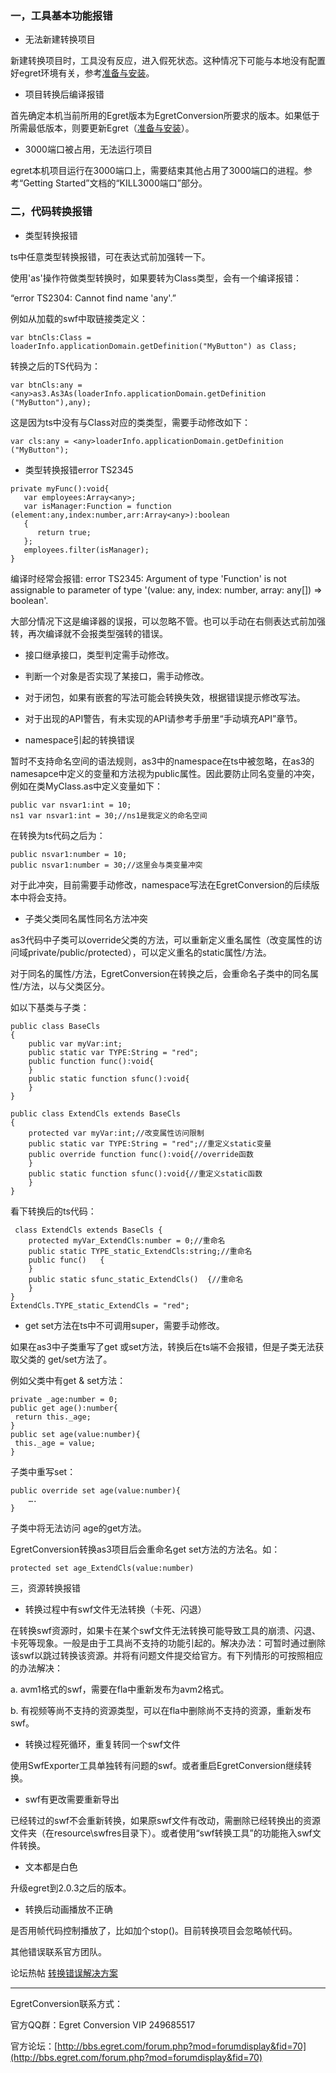 ### 一，工具基本功能报错

* 无法新建转换项目

新建转换项目时，工具没有反应，进入假死状态。这种情况下可能与本地没有配置好egret环境有关，参考[准备与安装](../../Conversion/installation/README.md)。

* 项目转换后编译报错

首先确定本机当前所用的Egret版本为EgretConversion所要求的版本。如果低于所需最低版本，则要更新Egret（[准备与安装](../../Conversion/installation/README.md)）。

* 3000端口被占用，无法运行项目

egret本机项目运行在3000端口上，需要结束其他占用了3000端口的进程。参考“Getting Started”文档的“KILL3000端口”部分。

### 二，代码转换报错

* 类型转换报错

ts中任意类型转换报错，可在表达式前加<any>强转一下。

使用'as'操作符做类型转换时，如果要转为Class类型，会有一个编译报错：

“error TS2304: Cannot find name 'any'.”

例如从加载的swf中取链接类定义：

```
var btnCls:Class = loaderInfo.applicationDomain.getDefinition("MyButton") as Class;
```

转换之后的TS代码为：

```
var btnCls:any = <any>as3.As3As(loaderInfo.applicationDomain.getDefinition ("MyButton"),any);
```

这是因为ts中没有与Class对应的类类型，需要手动修改如下：

```
var cls:any = <any>loaderInfo.applicationDomain.getDefinition ("MyButton");
```

* 类型转换报错error TS2345

```
private myFunc():void{
   var employees:Array<any>;
   var isManager:Function = function (element:any,index:number,arr:Array<any>):boolean
   {
      return true;
   }; 
   employees.filter(isManager);
}
```

编译时经常会报错:  error TS2345: Argument of type 'Function' is not assignable to parameter of type '(value: any, index: number, array: any[]) => boolean'.

大部分情况下这是编译器的误报，可以忽略不管。也可以手动在右侧表达式前加<any>强转，再次编译就不会报类型强转的错误。

* 接口继承接口，类型判定需手动修改。

* 判断一个对象是否实现了某接口，需手动修改。

* 对于闭包，如果有嵌套的写法可能会转换失效，根据错误提示修改写法。

* 对于出现的API警告，有未实现的API请参考手册里“手动填充API”章节。

* namespace引起的转换错误

暂时不支持命名空间的语法规则，as3中的namespace在ts中被忽略，在as3的namesapce中定义的变量和方法视为public属性。因此要防止同名变量的冲突，例如在类MyClass.as中定义变量如下：

```
public var nsvar1:int = 10;
ns1 var nsvar1:int = 30;//ns1是我定义的命名空间
```

在转换为ts代码之后为：

```
public nsvar1:number = 10;
public nsvar1:number = 30;//这里会与类变量冲突
```

对于此冲突，目前需要手动修改，namespace写法在EgretConversion的后续版本中将会支持。

* 子类父类同名属性同名方法冲突

as3代码中子类可以override父类的方法，可以重新定义重名属性（改变属性的访问域private/public/protected），可以定义重名的static属性/方法。

对于同名的属性/方法，EgretConversion在转换之后，会重命名子类中的同名属性/方法，以与父类区分。

如以下基类与子类：

```
public class BaseCls
{
	public var myVar:int;
	public static var TYPE:String = "red";
	public function func():void{
	}
	public static function sfunc():void{
	}
}
```

```
public class ExtendCls extends BaseCls
{
	protected var myVar:int;//改变属性访问限制
	public static var TYPE:String = "red";//重定义static变量
	public override function func():void{//override函数
	}
	public static function sfunc():void{//重定义static函数
	}
}
```

看下转换后的ts代码：

```
 class ExtendCls extends BaseCls {
	protected myVar_ExtendCls:number = 0;//重命名
	public static TYPE_static_ExtendCls:string;//重命名
	public func()	{
	}
	public static sfunc_static_ExtendCls()	{//重命名
	}
}
ExtendCls.TYPE_static_ExtendCls = "red";
```


* get set方法在ts中不可调用super，需要手动修改。

如果在as3中子类重写了get 或set方法，转换后在ts端不会报错，但是子类无法获取父类的 get/set方法了。

例如父类中有get & set方法：

```
private _age:number = 0;
public get age():number{
 return this._age;
}
public set age(value:number){
 this._age = value;
}
```

子类中重写set：

```
public override set age(value:number){
    ….
}
```

子类中将无法访问 age的get方法。

EgretConversion转换as3项目后会重命名get set方法的方法名。如：

```
protected set age_ExtendCls(value:number)
```

三，资源转换报错

* 转换过程中有swf文件无法转换（卡死、闪退）

在转换swf资源时，如果卡在某个swf文件无法转换可能导致工具的崩溃、闪退、卡死等现象。一般是由于工具尚不支持的功能引起的。解决办法：可暂时通过删除该swf以跳过转换该资源。并将有问题文件提交给官方。有下列情形的可按照相应的办法解决：

a. avm1格式的swf，需要在fla中重新发布为avm2格式。

b. 有视频等尚不支持的资源类型，可以在fla中删除尚不支持的资源，重新发布swf。

* 转换过程死循环，重复转同一个swf文件

使用SwfExporter工具单独转有问题的swf。或者重启EgretConversion继续转换。

* swf有更改需要重新导出

已经转过的swf不会重新转换，如果原swf文件有改动，需删除已经转换出的资源文件夹（在resource\swfres目录下）。或者使用“swf转换工具”的功能拖入swf文件转换。

* 文本都是白色

升级egret到2.0.3之后的版本。

* 转换后动画播放不正确

是否用帧代码控制播放了，比如加个stop()。目前转换项目会忽略帧代码。

其他错误联系官方团队。

论坛热帖 [转换错误解决方案](http://bbs.egret.com/thread-10741-1-1.html)

----

EgretConversion联系方式：

官方QQ群：Egret Conversion VIP 249685517

官方论坛：[http://bbs.egret.com/forum.php?mod=forumdisplay&fid=70](http://bbs.egret.com/forum.php?mod=forumdisplay&fid=70)